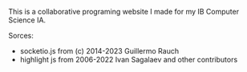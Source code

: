 This is a collaborative programing website I made for my IB Computer Science IA.

Sorces:
- socketio.js from (c) 2014-2023 Guillermo Rauch
- highlight js from 2006-2022 Ivan Sagalaev and other contributors

